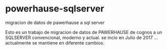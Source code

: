 # powerhause-sqlserver
migracion de datos de pawerhause a sql server

Esto es un trabajo de migracion de datos de PAWERHAUSE de cognos a un SQLSERVER convencional, moderno y actual.
se incio en Julio de 2017 ... actualmente se mantiene en diferente cambios.
